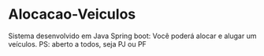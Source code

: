# Alocacao-Veiculos
Sistema desenvolvido em Java Spring boot: Você poderá alocar e alugar um veículos. PS: aberto a todos, seja PJ ou PF
